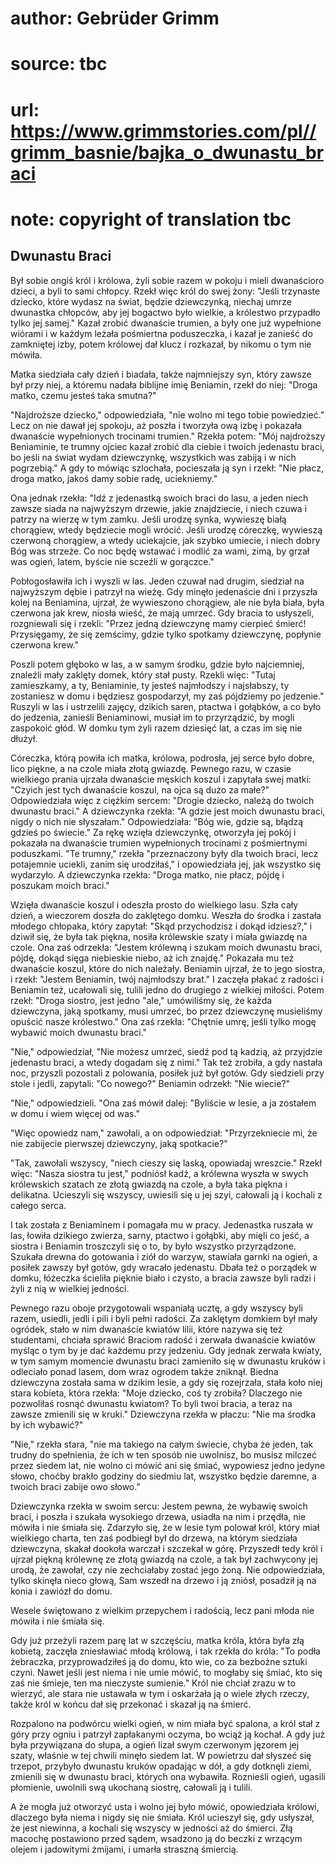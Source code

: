 # author: Gebrüder Grimm
# source: tbc
# url: https://www.grimmstories.com/pl//grimm_basnie/bajka_o_dwunastu_braci
# note: copyright of translation tbc

## Dwunastu Braci 

Był sobie ongiś król i królowa, żyli sobie razem w pokoju i mieli
dwanaścioro dzieci, a byli to sami chłopcy. Rzekł więc król do swej
żony: "Jeśli trzynaste dziecko, które wydasz na świat, będzie
dziewczynką, niechaj umrze dwunastka chłopców, aby jej bogactwo było
wielkie, a królestwo przypadło tylko jej samej." Kazał zrobić dwanaście
trumien, a były one już wypełnione wiórami i w każdym leżała pośmiertna
poduszeczka, i kazał je zanieść do zamkniętej izby, potem królowej dał
klucz i rozkazał, by nikomu o tym nie mówiła.

Matka siedziała cały dzień i biadała, także najmniejszy syn, który
zawsze był przy niej, a któremu nadała biblijne imię Beniamin, rzekł do
niej: "Droga matko, czemu jesteś taka smutna?"

"Najdroższe dziecko," odpowiedziała, "nie wolno mi tego tobie
powiedzieć." Lecz on nie dawał jej spokoju, aż poszła i tworzyła ową
izbę i pokazała dwanaście wypełnionych trocinami trumien." Rzekła
potem: "Mój najdroższy Beniaminie, te trumny ojciec kazał zrobić dla
ciebie i twoich jedenastu braci, bo jeśli na świat wydam dziewczynkę,
wszystkich was zabiją i w nich pogrzebią." A gdy to mówiąc szlochała,
pocieszała ją syn i rzekł: "Nie płacz, droga matko, jakoś damy sobie
radę, uciekniemy."

Ona jednak rzekła: "Idź z jedenastką swoich braci do lasu, a jeden
niech zawsze siada na najwyższym drzewie, jakie znajdziecie, i niech
czuwa i patrzy na wierzę w tym zamku. Jeśli urodzę synka, wywieszę białą
chorągiew, wtedy będziecie mogli wrócić. Jeśli urodzę córeczkę, wywieszą
czerwoną chorągiew, a wtedy uciekajcie, jak szybko umiecie, i niech
dobry Bóg was strzeże. Co noc będę wstawać i modlić za wami, zimą, by
grzał was ogień, latem, byście nie sczeźli w gorączce."

Pobłogosławiła ich i wyszli w las. Jeden czuwał nad drugim, siedział na
najwyższym dębie i patrzył na wieżę. Gdy minęło jedenaście dni i
przyszła kolej na Beniamina, ujrzał, że wywieszono chorągiew, ale nie
była biała, była czerwona jak krew, niosła wieść, że mają umrzeć. Gdy
bracia to usłyszeli, rozgniewali się i rzekli: "Przez jedną dziewczynę
mamy cierpieć śmierć! Przysięgamy, że się zemścimy, gdzie tylko spotkamy
dziewczynę, popłynie czerwona krew."

Poszli potem głęboko w las, a w samym środku, gdzie było najciemniej,
znaleźli mały zaklęty domek, który stał pusty. Rzekli więc: "Tutaj
zamieszkamy, a ty, Beniaminie, ty jesteś najmłodszy i najsłabszy, ty
zostaniesz w domu i będziesz gospodarzył, my zaś pójdziemy po
jedzenie." Ruszyli w las i ustrzelili zajęcy, dzikich saren, ptactwa i
gołąbków, a co było do jedzenia, zanieśli Beniaminowi, musiał im to
przyrządzić, by mogli zaspokoić głód. W domku tym żyli razem dziesięć
lat, a czas im się nie dłużył.

Córeczka, którą powiła ich matka, królowa, podrosła, jej serce było
dobre, lico piękne, a na czole miała złotą gwiazdę. Pewnego razu, w
czasie wielkiego prania ujrzała dwanaście męskich koszul i zapytała swej
matki: "Czyich jest tych dwanaście koszul, na ojca są dużo za małe?"
Odpowiedziała więc z ciężkim sercem: "Drogie dziecko, należą do twoich
dwunastu braci." A dziewczynka rzekła: "A gdzie jest moich dwunastu
braci, nigdy o nich nie słyszałam." Odpowiedziała: "Bóg wie, gdzie są,
błądzą gdzieś po świecie." Za rękę wzięła dziewczynkę, otworzyła jej
pokój i pokazała na dwanaście trumien wypełnionych trocinami z
pośmiertnymi poduszkami. "Te trumny," rzekła "przeznaczony były dla
twoich braci, lecz potajemnie uciekli, zanim się urodziłaś," i
opowiedziała jej, jak wszystko się wydarzyło. A dziewczynka rzekła:
"Droga matko, nie płacz, pójdę i poszukam moich braci."

Wzięła dwanaście koszul i odeszła prosto do wielkiego lasu. Szła cały
dzień, a wieczorem doszła do zaklętego domku. Weszła do środka i zastała
młodego chłopaka, który zapytał: "Skąd przychodzisz i dokąd idziesz?,"
i dziwił się, że była tak piękna, nosiła królewskie szaty i miała
gwiazdę na czole. Ona zaś odrzekła: "Jestem królewną i szukam moich
dwunastu braci, pójdę, dokąd sięga niebieskie niebo, aż ich znajdę."
Pokazała mu też dwanaście koszul, które do nich należały. Beniamin
ujrzał, że to jego siostra, i rzekł: "Jestem Beniamin, twój najmłodszy
brat." I zaczęła płakać z radości i Beniamin też, ucałowali się, tulili
jedno do drugiego z wielkiej miłości. Potem rzekł: "Droga siostro, jest
jedno "ale," umówiliśmy się, że każda dziewczyna, jaką spotkamy, musi
umrzeć, bo przez dziewczynę musieliśmy opuścić nasze królestwo." Ona
zaś rzekła: "Chętnie umrę, jeśli tylko mogę wybawić moich dwunastu
braci."

"Nie," odpowiedział, "Nie możesz umrzeć, siedź pod tą kadzią, aż
przyjdzie jedenastu braci, a wtedy dogadam się z nimi." Tak też
zrobiła, a gdy nastała noc, przyszli pozostali z polowania, posiłek już
był gotów. Gdy siedzieli przy stole i jedli, zapytali: "Co nowego?"
Beniamin odrzekł: "Nie wiecie?"

"Nie," odpowiedzieli. "Ona zaś mówił dalej: "Byliście w lesie, a ja
zostałem w domu i wiem więcej od was."

"Więc opowiedz nam," zawołali, a on odpowiedział: "Przyrzekniecie mi,
że nie zabijecie pierwszej dziewczyny, jaką spotkacie?"

"Tak, zawołali wszyscy, "niech cieszy się laską, opowiadaj wreszcie."
Rzekł więc: "Nasza siostra tu jest," podniósł kadź, a królewna wyszła
w swych królewskich szatach ze złotą gwiazdą na czole, a była taka
piękna i delikatna. Ucieszyli się wszyscy, uwiesili się u jej szyi,
całowali ją i kochali z całego serca.

I tak została z Beniaminem i pomagała mu w pracy. Jedenastka ruszała w
las, łowiła dzikiego zwierza, sarny, ptactwo i gołąbki, aby mięli co
jeść, a siostra i Beniamin troszczyli się o to, by było wszystko
przyrządzone. Szukała drewna do gotowania i ziół do warzyw, stawiała
garnki na ogień, a posiłek zawszy był gotów, gdy wracało jedenastu.
Dbała też o porządek w domku, łóżeczka ścieliła pięknie biało i czysto,
a bracia zawsze byli radzi i żyli z nią w wielkiej jedności.

Pewnego razu oboje przygotowali wspaniałą ucztę, a gdy wszyscy byli
razem, usiedli, jedli i pili i byli pełni radości. Za zaklętym domkiem
był mały ogródek, stało w nim dwanaście kwiatów lilii, które nazywa się
też studentami, chciała sprawić Braciom radość i zerwała dwanaście
kwiatów myśląc o tym by je dać każdemu przy jedzeniu. Gdy jednak zerwała
kwiaty, w tym samym momencie dwunastu braci zamieniło się w dwunastu
kruków i odleciało ponad lasem, dom wraz ogrodem także zniknął. Biedna
dziewczyna została sama w dzikim lesie, a gdy się rozejrzała, stała koło
niej stara kobieta, która rzekła: "Moje dziecko, coś ty zrobiła?
Dlaczego nie pozwoliłaś rosnąć dwunastu kwiatom? To byli twoi bracia, a
teraz na zawsze zmienili się w kruki." Dziewczyna rzekła w płaczu:
"Nie ma środka by ich wybawić?"

"Nie," rzekła stara, "nie ma takiego na całym świecie, chyba że
jeden, tak trudny do spełnienia, że ich w ten sposób nie uwolnisz, bo
musisz milczeć przez siedem lat, nie wolno ci mówić ani się śmiać,
wypowiesz jedno jedyne słowo, choćby brakło godziny do siedmiu lat,
wszystko będzie daremne, a twoich braci zabije owo słowo."

Dziewczynka rzekła w swoim sercu: Jestem pewna, że wybawię swoich braci,
i poszła i szukała wysokiego drzewa, usiadła na nim i przędła, nie
mówiła i nie śmiała się. Zdarzyło się, że w lesie tym polował król,
który miał wielkiego charta, ten zaś podbiegł był do drzewa, na którym
siedziała dziewczyna, skakał dookoła warczał i szczekał w górę.
Przyszedł tedy król i ujrzał piękną królewnę ze złotą gwiazdą na czole,
a tak był zachwycony jej urodą, że zawołał, czy nie zechciałaby zostać
jego żoną. Nie odpowiedziała, tylko skinęła nieco głową, Sam wszedł na
drzewo i ją zniósł, posadził ją na konia i zawiózł do domu.

Wesele świętowano z wielkim przepychem i radością, lecz pani młoda nie
mówiła i nie śmiała się.

Gdy już przeżyli razem parę lat w szczęściu, matka króla, która była złą
kobietą, zaczęła zniesławiać młodą królową, i tak rzekła do króla: "To
podła żebraczka, przyprowadziłeś ją do domu, kto wie, co za bezbożne
sztuki czyni. Nawet jeśli jest niema i nie umie mówić, to mogłaby się
śmiać, kto się zaś nie śmieje, ten ma nieczyste sumienie." Król nie
chciał zrazu w to wierzyć, ale stara nie ustawała w tym i oskarżała ją o
wiele złych rzeczy, także król w końcu dał się przekonać i skazał ją na
śmierć.

Rozpalono na podwórcu wielki ogień, w nim miała być spalona, a król stał
z góry przy ogniu i patrzył zapłakanymi oczyma, bo wciąż ją kochał. A
gdy już była przywiązana do słupa, a ogień lizał swym czerwonym jęzorem
jej szaty, właśnie w tej chwili minęło siedem lat. W powietrzu dał
słyszeć się trzepot, przybyło dwunastu kruków opadając w dół, a gdy
dotknęli ziemi, zmienili się w dwunastu braci, których ona wybawiła.
Roznieśli ogień, ugasili płomienie, uwolnili swą ukochaną siostrę,
całowali ją i tulili.

A że mogła już otworzyć usta i wolno jej było mówić, opowiedziała
królowi, dlaczego była niema i nigdy się nie śmiała. Król ucieszył się,
gdy usłyszał, że jest niewinna, a kochali się wszyscy w jedności aż do
śmierci. Złą macochę postawiono przed sądem, wsadzono ją do beczki z
wrzącym olejem i jadowitymi żmijami, i umarła straszną śmiercią.
